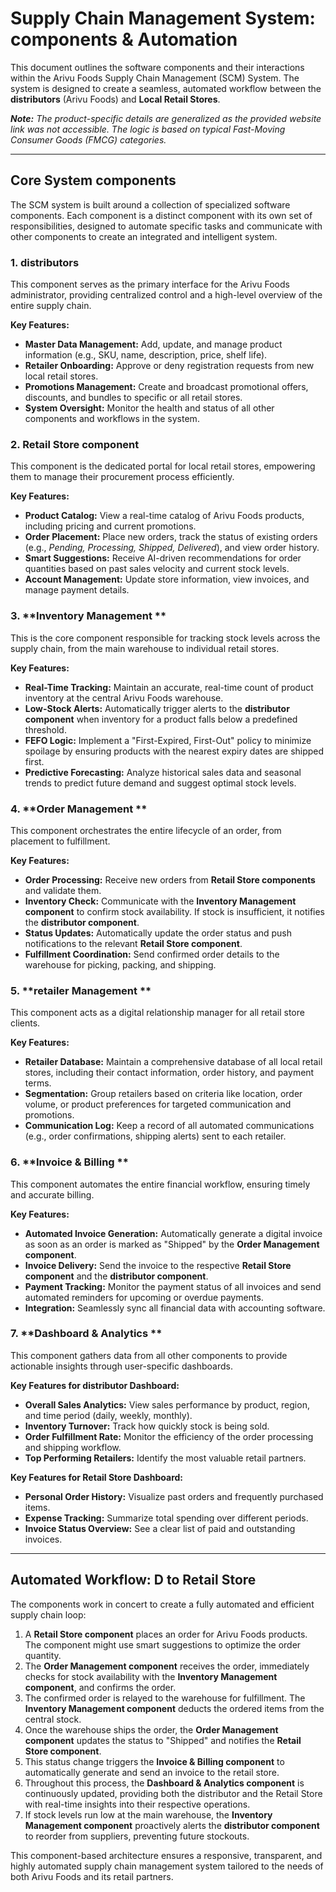 # Supply Chain Management System: components & Automation

This document outlines the software components and their interactions within the Arivu Foods Supply Chain Management (SCM) System. The system is designed to create a seamless, automated workflow between the **distributors** (Arivu Foods) and **Local Retail Stores**.

***Note:** The product-specific details are generalized as the provided website link was not accessible. The logic is based on typical Fast-Moving Consumer Goods (FMCG) categories.*

---

## Core System components

The SCM system is built around a collection of specialized software components. Each component is a distinct component with its own set of responsibilities, designed to automate specific tasks and communicate with other components to create an integrated and intelligent system.

### 1. **distributors**
This component serves as the primary interface for the Arivu Foods administrator, providing centralized control and a high-level overview of the entire supply chain.

**Key Features:**
-   **Master Data Management:** Add, update, and manage product information (e.g., SKU, name, description, price, shelf life).
-   **Retailer Onboarding:** Approve or deny registration requests from new local retail stores.
-   **Promotions Management:** Create and broadcast promotional offers, discounts, and bundles to specific or all retail stores.
-   **System Oversight:** Monitor the health and status of all other components and workflows in the system.

### 2. **Retail Store component**
This component is the dedicated portal for local retail stores, empowering them to manage their procurement process efficiently.

**Key Features:**
-   **Product Catalog:** View a real-time catalog of Arivu Foods products, including pricing and current promotions.
-   **Order Placement:** Place new orders, track the status of existing orders (e.g., *Pending, Processing, Shipped, Delivered*), and view order history.
-   **Smart Suggestions:** Receive AI-driven recommendations for order quantities based on past sales velocity and current stock levels.
-   **Account Management:** Update store information, view invoices, and manage payment details.

### 3. **Inventory Management **
This is the core component responsible for tracking stock levels across the supply chain, from the main warehouse to individual retail stores.

**Key Features:**
-   **Real-Time Tracking:** Maintain an accurate, real-time count of product inventory at the central Arivu Foods warehouse.
-   **Low-Stock Alerts:** Automatically trigger alerts to the **distributor component** when inventory for a product falls below a predefined threshold.
-   **FEFO Logic:** Implement a "First-Expired, First-Out" policy to minimize spoilage by ensuring products with the nearest expiry dates are shipped first.
-   **Predictive Forecasting:** Analyze historical sales data and seasonal trends to predict future demand and suggest optimal stock levels.

### 4. **Order Management **
This component orchestrates the entire lifecycle of an order, from placement to fulfillment.

**Key Features:**
-   **Order Processing:** Receive new orders from **Retail Store components** and validate them.
-   **Inventory Check:** Communicate with the **Inventory Management component** to confirm stock availability. If stock is insufficient, it notifies the **distributor component**.
-   **Status Updates:** Automatically update the order status and push notifications to the relevant **Retail Store component**.
-   **Fulfillment Coordination:** Send confirmed order details to the warehouse for picking, packing, and shipping.

### 5. **retailer Management **
This component acts as a digital relationship manager for all retail store clients.

**Key Features:**
-   **Retailer Database:** Maintain a comprehensive database of all local retail stores, including their contact information, order history, and payment terms.
-   **Segmentation:** Group retailers based on criteria like location, order volume, or product preferences for targeted communication and promotions.
-   **Communication Log:** Keep a record of all automated communications (e.g., order confirmations, shipping alerts) sent to each retailer.

### 6. **Invoice & Billing **
This component automates the entire financial workflow, ensuring timely and accurate billing.

**Key Features:**
-   **Automated Invoice Generation:** Automatically generate a digital invoice as soon as an order is marked as "Shipped" by the **Order Management component**.
-   **Invoice Delivery:** Send the invoice to the respective **Retail Store component** and the **distributor component**.
-   **Payment Tracking:** Monitor the payment status of all invoices and send automated reminders for upcoming or overdue payments.
-   **Integration:** Seamlessly sync all financial data with accounting software.

### 7. **Dashboard & Analytics **
This component gathers data from all other components to provide actionable insights through user-specific dashboards.

**Key Features for distributor Dashboard:**
-   **Overall Sales Analytics:** View sales performance by product, region, and time period (daily, weekly, monthly).
-   **Inventory Turnover:** Track how quickly stock is being sold.
-   **Order Fulfillment Rate:** Monitor the efficiency of the order processing and shipping workflow.
-   **Top Performing Retailers:** Identify the most valuable retail partners.

**Key Features for Retail Store Dashboard:**
-   **Personal Order History:** Visualize past orders and frequently purchased items.
-   **Expense Tracking:** Summarize total spending over different periods.
-   **Invoice Status Overview:** See a clear list of paid and outstanding invoices.

---

## Automated Workflow: D to Retail Store

The components work in concert to create a fully automated and efficient supply chain loop:

1.  A **Retail Store component** places an order for Arivu Foods products. The component might use smart suggestions to optimize the order quantity.
2.  The **Order Management component** receives the order, immediately checks for stock availability with the **Inventory Management component**, and confirms the order.
3.  The confirmed order is relayed to the warehouse for fulfillment. The **Inventory Management component** deducts the ordered items from the central stock.
4.  Once the warehouse ships the order, the **Order Management component** updates the status to "Shipped" and notifies the **Retail Store component**.
5.  This status change triggers the **Invoice & Billing component** to automatically generate and send an invoice to the retail store.
6.  Throughout this process, the **Dashboard & Analytics component** is continuously updated, providing both the distributor and the Retail Store with real-time insights into their respective operations.
7.  If stock levels run low at the main warehouse, the **Inventory Management component** proactively alerts the **distributor component** to reorder from suppliers, preventing future stockouts.

This component-based architecture ensures a responsive, transparent, and highly automated supply chain management system tailored to the needs of both Arivu Foods and its retail partners.
